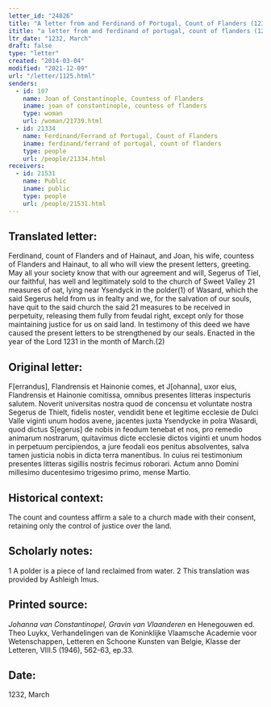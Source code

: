 ```yaml
---
letter_id: "24826"
title: "A letter from and Ferdinand of Portugal, Count of Flanders (1232, March)"
ititle: "a letter from and ferdinand of portugal, count of flanders (1232, march)"
ltr_date: "1232, March"
draft: false
type: "letter"
created: "2014-03-04"
modified: "2021-12-09"
url: "/letter/1125.html"
senders:
  - id: 107
    name: Joan of Constantinople, Countess of Flanders
    iname: joan of constantinople, countess of flanders
    type: woman
    url: /woman/21739.html
  - id: 21334
    name: Ferdinand/Ferrand of Portugal, Count of Flanders
    iname: ferdinand/ferrand of portugal, count of flanders
    type: people
    url: /people/21334.html
receivers:
  - id: 21531
    name: Public
    iname: public
    type: people
    url: /people/21531.html
---
```

<h2> Translated letter:</h2>Ferdinand, count of Flanders and of Hainaut, and Joan, his wife, countess of Flanders and Hainaut, to all who will view the present letters, greeting.
	May all your society know that with our agreement and will, Segerus of Tiel, our faithful, has well and legitimately sold to the church of Sweet Valley 21 measures of oat, lying near Ysendyck in the polder(1) of  Wasard, which the said Segerus held from us in fealty and we, for the salvation of our souls, have quit to the said church the said 21 measures to be received in perpetuity, releasing them fully from feudal right, except only for those maintaining justice for us on said land.
	In testimony of this deed we have caused the present letters to be strengthened by our seals.
	Enacted in the year of the Lord 1231 in the month of March.(2)
<h2 class="mt-4"> Original letter:</h2>F[errandus], Flandrensis et Hainonie comes, et J[ohanna], uxor eius, Flandrensis et Hainonie comitissa, omnibus presentes litteras inspecturis salutem.
Noverit universitas nostra quod de concensu et voluntate nostra Segerus de Thielt, fidelis noster, vendidit bene et legitime ecclesie de Dulci Valle viginti unum hodos avene, jacentes juxta Ysendycke in polra Wasardi, quod dictus S[egerus] de nobis in feodum tenebat et nos, pro remedio animarum nostrarum, quitavimus dicte ecclesie dictos viginti et unum hodos in perpetuum percipiendos, a jure feodali eos penitus absolventes, salva tamen justicia nobis in dicta terra manentibus.
In cuius rei testimonium presentes litteras sigillis nostris fecimus roborari.
Actum anno Domini millesimo ducentesimo trigesimo primo, mense Martio.
<h2 class="mt-4"> Historical context:</h2>The count and countess affirm a sale to a church made with their consent, retaining only the control of justice over the land.
<h2 class="mt-4"> Scholarly notes:</h2>1 A polder is a piece of land reclaimed from water.
2 This translation was provided by Ashleigh Imus.
<h2 class="mt-4"> Printed source:</h2><p><em>Johanna van Constantinopel, Gravin van Vlaanderen</em> en Henegouwen ed. Theo Luykx, Verhandelingen van de Koninklijke Vlaamsche Academie voor Wetenschappen, Letteren en Schoone Kunsten van Belgie, Klasse der Letteren, VIII.5 (1946), 562-63, ep.33.</p><h2 class="mt-4"> Date:</h2>1232, March